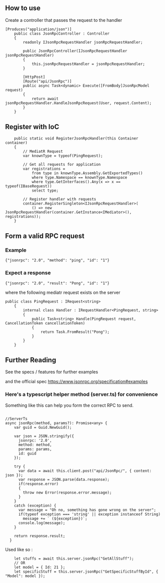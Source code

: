 ## How to use

Create a controller that passes the request to the handler

```
[Produces("application/json")]
    public class JsonRpcController : Controller
    {
        readonly IJsonRpcRequestHandler jsonRpcRequestHandler;

        public JsonRpcController(IJsonRpcRequestHandler jsonRpcRequestHandler)
        {
            this.jsonRpcRequestHandler = jsonRpcRequestHandler;
        }

        [HttpPost]
        [Route("api/JsonRpc")]
        public async Task<dynamic> Execute([FromBody]JsonRpcModel request)
        {
            return await jsonRpcRequestHandler.HandleJsonRpcRequest(User, request.Content);
        }
    }
```

## Register with IoC
```
    public static void RegisterJsonRpcHandler(this Container container)
    {
        // MediatR Request
        var knownType = typeof(PingRequest);

        // Get all requests for application
        var registrations =
            from type in knownType.Assembly.GetExportedTypes()
            where type.Namespace == knownType.Namespace
            where type.GetInterfaces().Any(x => x == typeof(IBaseRequest))
            select type;
        
        // Register handler with requests
        container.RegisterSingleton<IJsonRpcRequestHandler>(
            () => new JsonRpcRequestHandler(container.GetInstance<IMediator>(), registrations));
    }
```

## Form a valid RPC request 
### Example
`{"jsonrpc": "2.0", "method": "ping", "id": "1"}`

### Expect a response
`{"jsonrpc": "2.0", "result": "Pong", "id": "1"}`

where the following mediatr request exists on the server

```
public class PingRequest : IRequest<string>
    {
        internal class Handler : IRequestHandler<PingRequest, string>
        {
            public Task<string> Handle(PingRequest request, CancellationToken cancellationToken)
            {
                return Task.FromResult("Pong");
            }
        }
    }
```

## Further Reading
See the specs / features for further examples

and the official spec
https://www.jsonrpc.org/specification#examples


### Here's a typescript helper method (server.ts) for convenience
Something like this can help you form the correct RPC to send.
```

//ServerTs
async jsonRpc(method, params?): Promise<any> {
    var guid = Guid.NewGuid();

    var json = JSON.stringify({
      jsonrpc: '2.0',
      method: method,
      params: params,
      id: guid
    });

    try {
      var data = await this.client.post("api/JsonRpc/", { content: json });
      var response = JSON.parse(data.response);
      if(response.error)
      {
        throw new Error(response.error.message);
      }
    }
    catch (exception) {
      var message = "Oh no, something has gone wrong on the server";
      if(typeof exception === 'string' || exception instanceof String)
        message += ` (${exception})`;
      console.log(message);
    }

    return response.result;
  }
  ```
  Used like so :

```
    let stuffs = await this.server.jsonRpc("GetAllStuff");
    // OR  
    let model = { Id: 21 };
    let specificStuff = this.server.jsonRpc("GetSpecificStuffById", { "Model": model });
```
